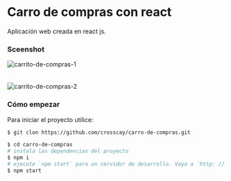 # Carro de compras con react
Aplicación web creada en react js.

### Sceenshot
![carrito-de-compras-1](https://user-images.githubusercontent.com/15184739/154784438-249180c3-ed0b-4e1a-8eb6-499107576a48.png)
<br />
<br />
<br />
![carrito-de-compras-2](https://user-images.githubusercontent.com/15184739/154784445-f49c436c-8e5d-45a4-9c1d-be60d9562936.png)

### Cómo empezar

Para iniciar el proyecto utilice:

```bash
$ git clon https://github.com/crosscay/carro-de-compras.git

$ cd carro-de-compras
# instala las dependencias del proyecto
$ npm i
# ejecute `npm start` para un servidor de desarrollo. Vaya a `http: // localhost: 3000 /`. La aplicación se volverá a cargar automáticamente si cambia alguno de los archivos de origen.
$ npm start
```